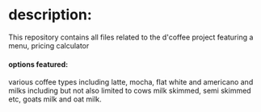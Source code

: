 <h1>description:</h1>

This repository contains all files related to the d'coffee project featuring a menu, pricing calculator

<h4>options featured:</h4>
various coffee types including latte, mocha, flat white and americano and milks including but not also limited to cows milk skimmed, semi skimmed etc, goats milk and oat milk.